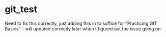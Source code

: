 # git_test
Need to fix this correctly, just adding this in to suffice for "Practicing GIT Basics" - will updated correctly later when I figured out the issue going on
